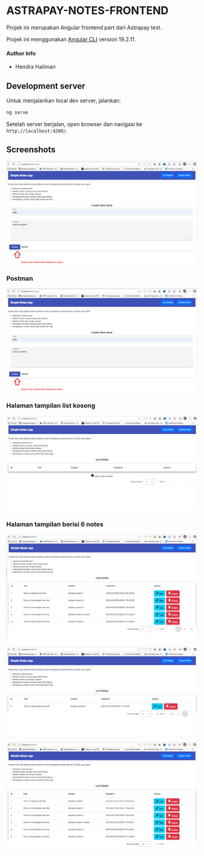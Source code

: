 # ASTRAPAY-NOTES-FRONTEND

Projek ini merupakan Angular frontend part dari Astrapay test.

Projek ini menggunakan [Angular CLI](https://github.com/angular/angular-cli) version 19.2.11.

#### Author Info
- Hendra Haliman

## Development server

Untuk menjalankan local dev server, jalankan:

```bash
ng serve
```

Setelah server berjalan, open browser dan navigasi ke `http://localhost:4200/`. 

## Screenshots

![Sukses validasi](pics/validasi.png)

### Postman

![Postman](pics/validasi.png)

### Halaman tampilan list kosong

![List kosong](pics/empty.png)

### Halaman tampilan berisi 6 notes

![Tampilan berisi 6 notes (page 1)](pics/six_1.png)

![Tampilan berisi 6 notes (page 2)](pics/six_2.png)

![Tampilan berisi 6 notes](pics/six.png)


